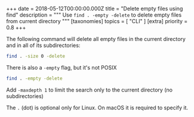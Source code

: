 +++
date = 2018-05-12T00:00:00.000Z
title = "Delete empty files using find"
description = """
Use `find . -empty -delete` to delete empty files from current directory
"""
[taxonomies]
topics = [ "CLI" ]
[extra]
priority = 0.8
+++

The following command will delete all empty files in the current directory and in all of its subdirectories:

```bash
find . -size 0 -delete
```

There is also a `-empty` flag, but it's not POSIX

```bash
find . -empty -delete
```

Add `-maxdepth 1` to limit the search only to the current directory (no subdirectories)

The `.` (dot) is optional only for Linux. On macOS it is required to specify it.
